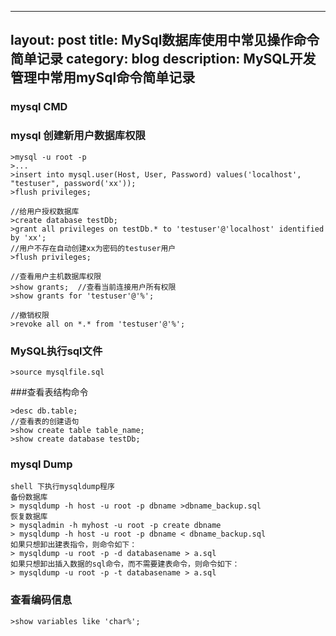 
---
layout:     post
title:      MySql数据库使用中常见操作命令简单记录
category: blog
description: MySQL开发管理中常用mySql命令简单记录
---


### mysql CMD

### mysql 创建新用户数据库权限

```
>mysql -u root -p
>...
>insert into mysql.user(Host, User, Password) values('localhost', "testuser", password('xx'));
>flush privileges;

//给用户授权数据库
>create database testDb;
>grant all privileges on testDb.* to 'testuser'@'localhost' identified by 'xx'; 
//用户不存在自动创建xx为密码的testuser用户
>flush privileges;

//查看用户主机数据库权限
>show grants;  //查看当前连接用户所有权限
>show grants for 'testuser'@'%';  

//撤销权限
>revoke all on *.* from 'testuser'@'%';
```

### MySQL执行sql文件
```
>source mysqlfile.sql
```

###查看表结构命令
```
>desc db.table;
//查看表的创建语句
>show create table table_name;
>show create database testDb;
```

### mysql Dump
```
shell 下执行mysqldump程序
备份数据库 
> mysqldump -h host -u root -p dbname >dbname_backup.sql 
恢复数据库 
> mysqladmin -h myhost -u root -p create dbname 
> mysqldump -h host -u root -p dbname < dbname_backup.sql 
如果只想卸出建表指令，则命令如下： 
> mysqldump -u root -p -d databasename > a.sql 
如果只想卸出插入数据的sql命令，而不需要建表命令，则命令如下： 
> mysqldump -u root -p -t databasename > a.sql 
```


### 查看编码信息
```
>show variables like 'char%';
```